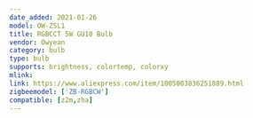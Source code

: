```yaml
---
date_added: 2021-01-26
model: OW-ZSL1
title: RGBCCT 5W GU10 Bulb
vendor: Owyean 
category: bulb
type: bulb
supports: brightness, colortemp, colorxy
mlink: 
link: https://www.aliexpress.com/item/1005003836251889.html
zigbeemodel: ['ZB-RGBCW']
compatible: [z2m,zha]
---
```

